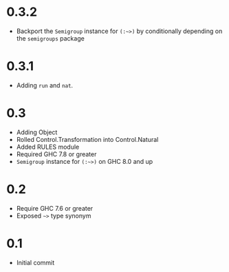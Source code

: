 # 0.3.2
* Backport the `Semigroup` instance for `(:~>)` by conditionally depending on
  the `semigroups` package

# 0.3.1
* Adding `run` and `nat`.

# 0.3
* Adding Object
* Rolled Control.Transformation into Control.Natural
* Added RULES module
* Required GHC 7.8 or greater
* `Semigroup` instance for `(:~>)` on GHC 8.0 and up

# 0.2
* Require GHC 7.6 or greater
* Exposed `~>` type synonym

# 0.1
* Initial commit
